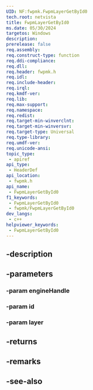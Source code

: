 ```yaml
---
UID: NF:fwpmk.FwpmLayerGetById0
tech.root: netvista
title: FwpmLayerGetById0
ms.date: 05/30/2024
targetos: Windows
description: 
prerelease: false
req.assembly: 
req.construct-type: function
req.ddi-compliance: 
req.dll: 
req.header: fwpmk.h
req.idl: 
req.include-header: 
req.irql: 
req.kmdf-ver: 
req.lib: 
req.max-support: 
req.namespace: 
req.redist: 
req.target-min-winverclnt: 
req.target-min-winversvr: 
req.target-type: Universal
req.type-library: 
req.umdf-ver: 
req.unicode-ansi: 
topic_type:
 - apiref
api_type:
 - HeaderDef
api_location:
 - fwpmk.h
api_name:
 - FwpmLayerGetById0
f1_keywords:
 - FwpmLayerGetById0
 - fwpmk/FwpmLayerGetById0
dev_langs:
 - c++
helpviewer_keywords:
 - FwpmLayerGetById0
---
```


## -description

## -parameters

### -param engineHandle

### -param id

### -param layer

## -returns

## -remarks

## -see-also

